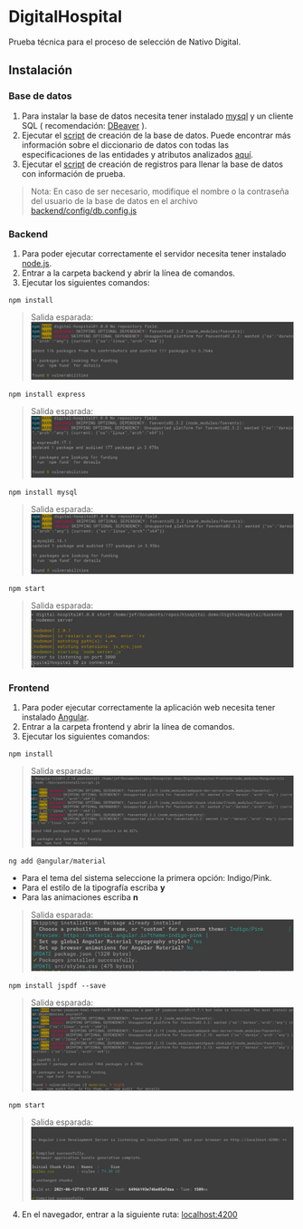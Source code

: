 # DigitalHospital
Prueba técnica para el proceso de selección de Nativo Digital.

## Instalación

### Base de datos
1. Para instalar la base de datos necesita tener instalado [mysql](https://www.mysql.com/downloads/) y un cliente SQL ( recomendación: [DBeaver](https://dbeaver.io/download/) ).
2. Ejecutar el [script](./database/creation.sql) de creación de la base de datos. Puede encontrar más información sobre el diccionario de datos con todas las especificaciones de las entidades y atributos analizados [aquí](./database).
3. Ejecutar el [script](./database/populate.sql) de creación de registros para llenar la base de datos con información de prueba.
>Nota: En caso de ser necesario, modifique el nombre o la contraseña del usuario de la base de datos en el archivo [backend/config/db.config.js](./backend/config/db.config.js) 

### Backend
1. Para poder ejecutar correctamente el servidor necesita tener instalado [node.js](https://nodejs.org/es/).
2. Entrar a la carpeta backend y abrir la línea de comandos.
3. Ejecutar los siguientes comandos: 
``` shell
npm install
```
>Salida esparada: ![back output](./images/back_output.jpeg)

``` shell
npm install express
```
>Salida esparada: ![express output](./images/express_output.jpeg)

``` shell
npm install mysql
```
>Salida esparada: ![mysql output](./images/mysql_output.jpeg)

``` shell
npm start 
```
>Salida esparada: ![back start](./images/back_start.jpeg)

### Frontend
1. Para poder ejecutar correctamente la aplicación web necesita tener instalado [Angular](https://angular.io/guide/setup-local).
2. Entrar a la carpeta frontend y abrir la línea de comandos.
3. Ejecutar los siguientes comandos: 
``` shell
npm install
```
>Salida esparada: ![front output](./images/front_output.jpeg)

``` shell
ng add @angular/material
```
   * Para el tema del sistema seleccione la primera opción:  Indigo/Pink.
   * Para el estilo de la tipografía escriba **y**
   * Para las animaciones escriba **n**
>Salida esparada: ![material output](./images/material_output.jpeg)

``` shell
npm install jspdf --save
```
>Salida esparada: ![jspdf output](./images/jspdf_output.jpeg)

``` shell
npm start 
```
>Salida esparada: ![front start](./images/front_start.jpeg)

4. En el navegador, entrar a la siguiente ruta: [localhost:4200](localhost:4200)
